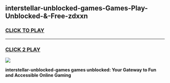 
## interstellar-unblocked-games-Games-Play-Unblocked-&-Free-zdxxn
<h3>
<a href="https://premium76.site?title=interstellar-unblocked-games&ref=24A">CLICK TO PLAY</a></h3>
<hr>

<h3>
<a href="https://premium76.site?title=interstellar-unblocked-games&ref=24A">CLICK 2 PLAY</a>
  
</h3>

<a href="https://premium76.site?title=interstellar-unblocked-games&ref=24A"><img src="https://clearcache.store/games.png"></a>


**interstellar-unblocked-games games unblocked: Your Gateway to Fun and Accessible Online Gaming**
